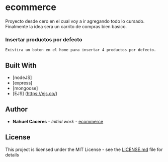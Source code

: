 # ecommerce 

Proyecto desde cero en el cual voy a ir agregando todo lo cursado.
Finalmente la idea sera un carrito de compras bien basico.

### Insertar productos por defecto

    Existira un boton en el home para insertar 4 productos por defecto.


## Built With

* [nodeJS]
* [express]
* [mongoose]
* [EJS] (https://ejs.co/)

## Author

* **Nahuel Caceres** - *Initial work* - [ecommerce](https://github.com/nahuelcaceres/ecommerce)

## License

This project is licensed under the MIT License - see the [LICENSE.md](LICENSE.md) file for details
